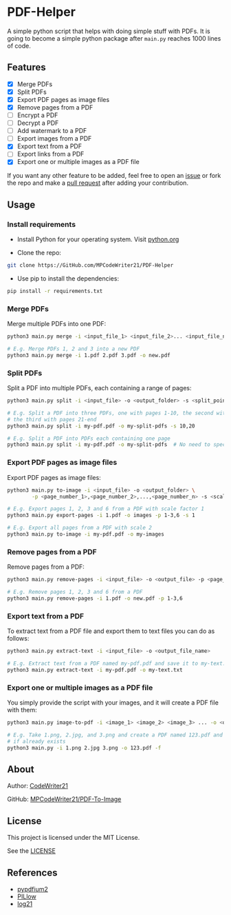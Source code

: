 PDF-Helper
==========

A simple python script that helps with doing simple stuff with PDFs. It is going to
become a simple python package after `main.py` reaches 1000 lines of code.

Features
--------

+ [x] Merge PDFs
+ [x] Split PDFs
+ [x] Export PDF pages as image files
+ [x] Remove pages from a PDF
+ [ ] Encrypt a PDF
+ [ ] Decrypt a PDF
+ [ ] Add watermark to a PDF
+ [ ] Export images from a PDF
+ [x] Export text from a PDF
+ [ ] Export links from a PDF
+ [x] Export one or multiple images as a PDF file

If you want any other feature to be added, feel free to open an [issue](https://github.com/MPCodeWriter21/PDF-To-Image/issues)
or fork the repo and make a [pull request](https://github.com/MPCodeWriter21/PDF-To-Image/pulls)
after adding your contribution.

Usage
-----

### Install requirements

+ Install Python for your operating system. Visit [python.org](https://python.org)

+ Clone the repo:

```bash
git clone https://GitHub.com/MPCodeWriter21/PDF-Helper
```

+ Use pip to install the dependencies:

```bash
pip install -r requirements.txt
```

### Merge PDFs

Merge multiple PDFs into one PDF:

```bash
python3 main.py merge -i <input_file_1> <input_file_2>... <input_file_n> -o <output_file>

# E.g. Merge PDFs 1, 2 and 3 into a new PDF
python3 main.py merge -i 1.pdf 2.pdf 3.pdf -o new.pdf
```

### Split PDFs

Split a PDF into multiple PDFs, each containing a range of pages:

```bash
python3 main.py split -i <input_file> -o <output_folder> -s <split_point_1>,<split_point_2>

# E.g. Split a PDF into three PDFs, one with pages 1-10, the second with pages 11-20 and
# the third with pages 21-end
python3 main.py split -i my-pdf.pdf -o my-split-pdfs -s 10,20

# E.g. Split a PDF into PDFs each containing one page
python3 main.py split -i my-pdf.pdf -o my-split-pdfs  # No need to specify split points
```

### Export PDF pages as image files

Export PDF pages as image files:

```bash
python3 main.py to-image -i <input_file> -o <output_folder> \
        -p <page_number_1>,<page_number_2>,...,<page_number_n> -s <scale_factor>

# E.g. Export pages 1, 2, 3 and 6 from a PDF with scale factor 1
python3 main.py export-pages -i 1.pdf -o images -p 1-3,6 -s 1

# E.g. Export all pages from a PDF with scale 2
python3 main.py to-image -i my-pdf.pdf -o my-images
```

### Remove pages from a PDF

Remove pages from a PDF:

```bash
python3 main.py remove-pages -i <input_file> -o <output_file> -p <page_number_1>,<page_number_2>,...,<page_number_n>

# E.g. Remove pages 1, 2, 3 and 6 from a PDF
python3 main.py remove-pages -i 1.pdf -o new.pdf -p 1-3,6
```

### Export text from a PDF

To extract text from a PDF file and export them to text files you can do as follows:

```bash
python3 main.py extract-text -i <input_file> -o <output_file_name>

# E.g. Extract text from a PDF named my-pdf.pdf and save it to my-text.txt
python3 main.py extract-text -i my-pdf.pdf -o my-text.txt
```

### Export one or multiple images as a PDF file

You simply provide the script with your images, and it will create a PDF file with them:

```bash
python3 main.py image-to-pdf -i <image_1> <image_2> <image_3> ... -o <output_file>

# E.g. Take 1.png, 2.jpg, and 3.png and create a PDF named 123.pdf and override
# if already exists
python3 main.py -i 1.png 2.jpg 3.png -o 123.pdf -f
```

About
-----

Author: [CodeWriter21](https://github.com/MPCodeWriter21)

GitHub: [MPCodeWriter21/PDF-To-Image](https://github.com/MPCodeWriter21/PDF-To-Image)

License
-------

This project is licensed under the MIT License.

See the [LICENSE](LICENSE)

References
----------

+ [pypdfium2](https://pypdfium2.readthedocs.io/en/stable/readme.html)
+ [PILlow](https://pillow.readthedocs.io/en/stable/)
+ [log21](https://GitHub.com/MPCodeWriter21/log21)
